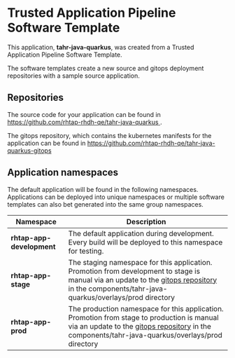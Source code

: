 # Trusted Application Pipeline Software Template

This application, **tahr-java-quarkus**, was created from a Trusted Application Pipeline Software Template.

The software templates create a new source and gitops deployment repositories with a sample source application. 

## Repositories

The source code for your application can be found in [https://github.com/rhtap-rhdh-qe/tahr-java-quarkus ](https://github.com/rhtap-rhdh-qe/tahr-java-quarkus ).
 
The gitops repository, which contains the kubernetes manifests for the application can be found in 
[https://github.com/rhtap-rhdh-qe/tahr-java-quarkus-gitops ](https://github.com/rhtap-rhdh-qe/tahr-java-quarkus-gitops ) 

## Application namespaces 

The default application will be found in the following namespaces. Applications can be deployed into unique namespaces or multiple software templates can also bet generated into the same group namespaces.  

|  Namespace   |  Description   |  
| -------- | -------- |   
| **rhtap-app-development** | The default application during development. Every build will be deployed to this namespace for testing. | 
| **rhtap-app-stage** | The staging namespace for this application. Promotion from development to stage is manual via an update to the [gitops repository](https://github.com/rhtap-rhdh-qe/tahr-java-quarkus-gitops ) in the components/tahr-java-quarkus/overlays/prod directory |  
| **rhtap-app-prod** | The production namespace for this application. Promotion from stage to production is manual via an update to the [gitops repository](https://github.com/rhtap-rhdh-qe/tahr-java-quarkus-gitops ) in the components/tahr-java-quarkus/overlays/prod directory | 